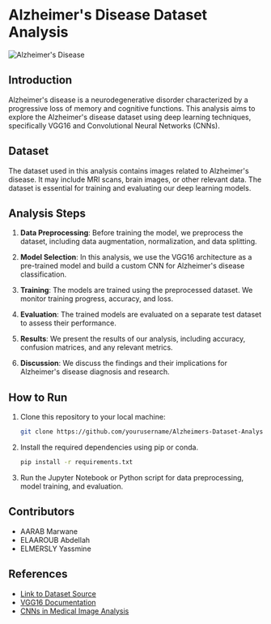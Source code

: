 
# Alzheimer's Disease Dataset Analysis

![Alzheimer's Disease](alzheimer_image.jpg)

## Introduction

Alzheimer's disease is a neurodegenerative disorder characterized by a progressive loss of memory and cognitive functions. This analysis aims to explore the Alzheimer's disease dataset using deep learning techniques, specifically VGG16 and Convolutional Neural Networks (CNNs).

## Dataset

The dataset used in this analysis contains images related to Alzheimer's disease. It may include MRI scans, brain images, or other relevant data. The dataset is essential for training and evaluating our deep learning models.

## Analysis Steps

1. **Data Preprocessing**: Before training the model, we preprocess the dataset, including data augmentation, normalization, and data splitting.

2. **Model Selection**: In this analysis, we use the VGG16 architecture as a pre-trained model and build a custom CNN for Alzheimer's disease classification.

3. **Training**: The models are trained using the preprocessed dataset. We monitor training progress, accuracy, and loss.

4. **Evaluation**: The trained models are evaluated on a separate test dataset to assess their performance.

5. **Results**: We present the results of our analysis, including accuracy, confusion matrices, and any relevant metrics.

6. **Discussion**: We discuss the findings and their implications for Alzheimer's disease diagnosis and research.

## How to Run

1. Clone this repository to your local machine:

   ```bash
   git clone https://github.com/yourusername/Alzheimers-Dataset-Analysis.git
   
2. Install the required dependencies using pip or conda.

   ```bash
   pip install -r requirements.txt

3. Run the Jupyter Notebook or Python script for data preprocessing, model training, and evaluation.

## Contributors

- AARAB Marwane
- ELAAROUB Abdellah
- ELMERSLY Yassmine

## References

- [Link to Dataset Source](https://dataset-source-url.com)
- [VGG16 Documentation](https://link-to-vgg16-docs.com)
- [CNNs in Medical Image Analysis](https://medical-image-cnn-research.com)

